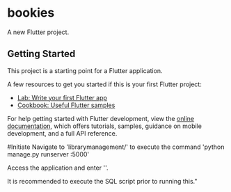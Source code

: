 # bookies

A new Flutter project.

## Getting Started

This project is a starting point for a Flutter application.

A few resources to get you started if this is your first Flutter project:

- [Lab: Write your first Flutter app](https://docs.flutter.dev/get-started/codelab)
- [Cookbook: Useful Flutter samples](https://docs.flutter.dev/cookbook)

For help getting started with Flutter development, view the
[online documentation](https://docs.flutter.dev/), which offers tutorials,
samples, guidance on mobile development, and a full API reference.

#Initiate
Navigate to 'librarymanagement/' to execute the command 'python manage.py runserver <your-ip-address>:5000'

Access the application and enter '<your-ip-address>'.

It is recommended to execute the SQL script prior to running this."
